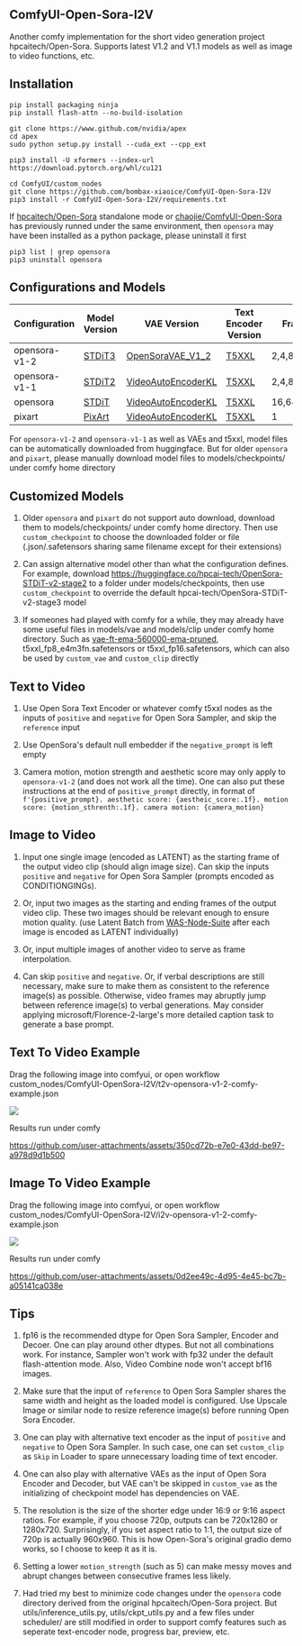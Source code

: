 ## ComfyUI-Open-Sora-I2V

Another comfy implementation for the short video generation project hpcaitech/Open-Sora. Supports latest V1.2 and V1.1 models as well as image to video functions, etc.

## Installation
```
pip install packaging ninja
pip install flash-attn --no-build-isolation

git clone https://www.github.com/nvidia/apex
cd apex
sudo python setup.py install --cuda_ext --cpp_ext

pip3 install -U xformers --index-url https://download.pytorch.org/whl/cu121

cd ComfyUI/custom_nodes
git clone https://github.com/bombax-xiaoice/ComfyUI-Open-Sora-I2V
pip3 install -r ComfyUI-Open-Sora-I2V/requirements.txt
```

If [hpcaitech/Open-Sora](https://github.com/hpcaitech/Open-Sora) standalone mode or [chaojie/ComfyUI-Open-Sora](https://github.com/chaojie/ComfyUI-Open-Sora) has previously runned under the same environment, then `opensora` may have been installed as a python package, please uninstall it first
```
pip3 list | grep opensora
pip3 uninstall opensora
```

## Configurations and Models

| Configuration                     | Model Version | VAE Version | Text Encoder Version | Frames | Image Size |
| --------------------------------- | ------------- | ----------- | -------------------- | ------ | ---------- | 
| opensora-v1-2 | [STDiT3](https://huggingface.co/hpcai-tech/OpenSora-STDiT-v3) | [OpenSoraVAE_V1_2](https://huggingface.co/hpcai-tech/OpenSora-VAE-v1.2) | [T5XXL](https://huggingface.co/DeepFloyd/t5-v1_1-xxl) | 2,4,8,16*51 | Many, up to 1280x720 |
| opensora-v1-1 | [STDiT2](https://huggingface.co/hpcai-tech/OpenSora-STDiT-v2-stage3) | [VideoAutoEncoderKL](https://huggingface.co/stabilityai/sd-vae-ft-ema) | [T5XXL](https://huggingface.co/DeepFloyd/t5-v1_1-xxl) | 2,4,8,16*16 | Many |
| opensora | [STDiT](https://huggingface.co/hpcai-tech) | [VideoAutoEncoderKL](https://huggingface.co/stabilityai/sd-vae-ft-ema) | [T5XXL](https://huggingface.co/DeepFloyd/t5-v1_1-xxl) | 16,64 | 512x512,256x256 |
| pixart | [PixArt](https://huggingface.co/PixArt-alpha) | [VideoAutoEncoderKL](https://huggingface.co/stabilityai/sd-vae-ft-ema) | [T5XXL](https://huggingface.co/DeepFloyd/t5-v1_1-xxl) | 1 | 512x512,256x256 |

For `opensora-v1-2` and `opensora-v1-1` as well as VAEs and t5xxl, model files can be automatically downloaded from huggingface. But for older `opensora` and `pixart`, please manually download model files to models/checkpoints/ under comfy home directory

## Customized Models

1. Older `opensora` and `pixart` do not support auto download, download them to models/checkpoints/ under comfy home directory. Then use `custom_checkpoint` to choose the downloaded folder or file (.json/.safetensors sharing same filename except for their extensions)

2. Can assign alternative model other than what the configuration defines. For example, download https://huggingface.co/hpcai-tech/OpenSora-STDiT-v2-stage2 to a folder under models/checkpoints, then use `custom_checkpoint` to override the default hpcai-tech/OpenSora-STDiT-v2-stage3 model

3. If someones had played with comfy for a while, they may already have some useful files in models/vae and models/clip under comfy home directory. Such as [vae-ft-ema-560000-ema-pruned](https://huggingface.co/stabilityai/sd-vae-ft-ema-original), t5xxl_fp8_e4m3fn.safetensors or t5xxl_fp16.safetensors, which can also be used by `custom_vae` and `custom_clip` directly

## Text to Video

1. Use Open Sora Text Encoder or whatever comfy t5xxl nodes as the inputs of `positive` and `negative` for Open Sora Sampler, and skip the `reference` input

2. Use OpenSora's default null embedder if the `negative_prompt` is left empty

3. Camera motion, motion strength and aesthetic score may only apply to `opensora-v1-2` (and does not work all the time). One can also put these instructions at the end of `positive_prompt` directly, in format of `f'{positive_prompt}. aesthetic score: {aestheic_score:.1f}. motion score: {motion_sthrenth:.1f}. camera motion: {camera_motion}`

## Image to Video

1. Input one single image (encoded as LATENT) as the starting frame of the output video clip (should align image size). Can skip the inputs `positive` and `negative` for Open Sora Sampler (prompts encoded as CONDITIONGINGs).

2. Or, input two images as the starting and ending frames of the output video clip. These two images should be relevant enough to ensure motion quality. (use Latent Batch from [WAS-Node-Suite](https://github.com/WASasquatch/was-node-suite-comfyui) after each image is encoded as LATENT individually)

3. Or, input multiple images of another video to serve as frame interpolation.

4. Can skip `positive` and `negative`. Or, if verbal descriptions are still necessary, make sure to make them as consistent to the reference image(s) as possible. Otherwise, video frames may abruptly jump between reference image(s) to verbal generations. May consider applying microsoft/Florence-2-large's more detailed caption task to generate a base prompt.

## Text To Video Example

Drag the following image into comfyui, or open workflow custom_nodes/ComfyUI-OpenSora-I2V/t2v-opensora-v1-2-comfy-example.json

![](t2v-opensora-v1-2-comfy-example.png)

Results run under comfy

https://github.com/user-attachments/assets/350cd72b-e7e0-43dd-be97-a978d9d1b500

## Image To Video Example

Drag the following image into comfyui, or open workflow custom_nodes/ComfyUI-OpenSora-I2V/i2v-opensora-v1-2-comfy-example.json

![](i2v-opensora-v1-2-comfy-example.png)

Results run under comfy

https://github.com/user-attachments/assets/0d2ee49c-4d95-4e45-bc7b-a05141ca038e

## Tips

1. fp16 is the recommended dtype for Open Sora Sampler, Encoder and Decoer. One can play around other dtypes. But not all combinations work. For instance, Sampler won't work with fp32 under the default flash-attention mode. Also, Video Combine node won't accept bf16 images.

2. Make sure that the input of `reference` to Open Sora Sampler shares the same width and height as the loaded model is configured. Use Upscale Image or similar node to resize reference image(s) before running Open Sora Encoder.

3. One can play with alternative text encoder as the input of `positive` and `negative` to Open Sora Sampler. In such case, one can set `custom_clip` as `Skip` in Loader to spare unnecessary loading time of text encoder. 

4. One can also play with alternative VAEs as the input of Open Sora Encoder and Decoder, but VAE can't be skipped in `custom_vae` as the initializing of checkpoint model has dependencies on VAE.

5. The resolution is the size of the shorter edge under 16:9 or 9:16 aspect ratios. For example, if you choose 720p, outputs can be 720x1280 or 1280x720. Surprisingly, if you set aspect ratio to 1:1, the output size of 720p is actually 960x960. This is how Open-Sora's original gradio demo works, so I choose to keep it as it is.

6. Setting a lower `motion_strength` (such as 5) can make messy moves and abrupt changes between consecutive frames less likely.

7. Had tried my best to minimize code changes under the `opensora` code directory derived from the original hpcaitech/Open-Sora project. But utils/inference_utils.py, utils/ckpt_utils.py and a few files under scheduler/ are still modified in order to support comfy features such as seperate text-encoder node, progress bar, preview, etc.
